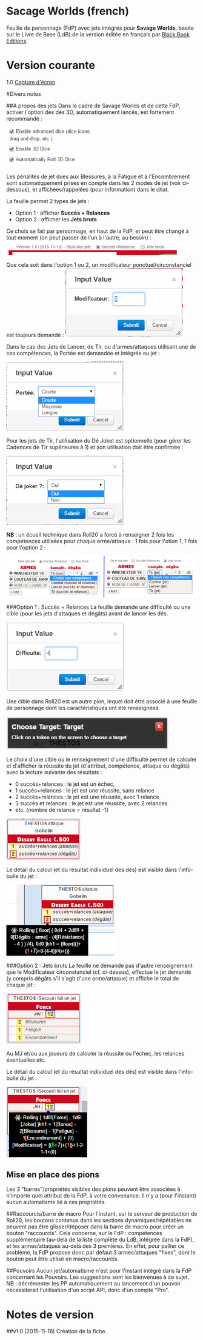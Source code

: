 # Sacage Worlds (french)

Feuille de personnage (FdP) avec jets intégrés pour **Savage Worlds**, basée sur le Livre de Base (LdB) de la version éditée en français par [Black Book Editions](http://www.black-book-editions.fr/index.php?site_id=278).

# Version courante
1.0 [Capture d'écran](sawofr.png)

#Divers notes

##A propos des jets
Dans le cadre de Savage Worlds et de cette FdP, activer l'option des dés 3D, automatiquement lancés, est fortement recommandé :

![Activer les dés 3D](sawofr_des3d.png)

Les pénalités de jet dues aux Blessures, à la Fatigue et à l'Encombrement sont automatiquement prises en compte dans les 2 modes de jet (voir ci-dessous), et affichées/rappelées (pour information) dans le chat.

La feuille permet 2 types de jets :

* Option 1 : afficher **Succès + Relances**
* Option 2 : afficher les **Jets bruts**

Ce choix se fait par personnage,  en haut de la FdP, et peut être changé à tout moment (on peut passer de l'un à l'autre, au besoin) :
![Choix du type de jet](sawofr_choixjet.png)

Que cela soit dans l'option 1 ou 2, un modificateur ponctuel/circonstanciel est toujours demandé :
![Modificateur au jet](sawofr_modificateur.png)

Dans le cas des Jets de Lancer, de Tir, ou d'armes/attaques utilisant une de ces compétences, la Portée est demandée et intégrée au jet :

![Portée des Tirs et Lances](sawofr_portee.png)

Pour les jets de Tir, l'utilisation du Dé Joket est optionnelle (pour gérer les Cadences de Tir supérieures à 1) et son utilisation doit être confirmée :

![Utilisation Dé Joker](sawofr_dejokerutil.png)


**NB** : un écueil technique dans Roll20 a forcé à renseigner 2 fois les compétences utilisées pour chaque arme/attaque : 1 fois pour l'otion 1, 1 fois pour l'option 2 :

![Renseigner les compétences des armes 2 fois](sawofr_doublecomparme.png)

###Option 1 : Succès + Relances
La feuille demande une difficulté ou une cible (pour les jets d'attaques et dégâts) avant de lancer les dés.

![Demande d'une difficulté](sawofr_difficulte.png)

Une cible dans Roll20 est un autre pion, lequel doit être associé à une feuille de personnage dont les caractéristiques ont été renseignées.

![Choix d'une cible](sawofr_cible.png)

Le choix d'une cible ou le renseignement d'une difficulté permet de calculer et d'afficher la réussite du jet (d'attribut, compétence, attaque ou dégâts) avec la lecture suivante des résultats :

* 0 succès+relances : le jet est un échec,
* 1 succès+relances : le jet est une réussite, sans relance
* 2 succès+relances : le jet est une réussite, avec 1 relance
* 3 succès et relances : le jet est une réussite, avec 2 relances
* etc. (nombre de relance = résultat -1)

![Template option 1](sawofr_templateoption1.png)

Le détail du calcul (et du résultat individuel des dés) est visible dans l'info-bulle du jet :

![Détail des calculs](sawofr_infobulleoption1.png)

###Option 2 : Jets bruts
La feuille ne demande pas d'autre renseignement que le Modificateur circonstanciel (cf. ci-dessus), effectue le jet demandé (y compris dégâts s'il s'agit d'une arme/attaque) et affiche le total de chaque jet :

![Template option 2](sawofr_templateoption2.png)

Au MJ et/ou aux joueurs de calculer la réussite ou l'échec, les relances éventuelles etc.

Le détail du calcul (et du résultat individuel des dés) est visible dans l'info-bulle du jet :

![Détail des calculs](sawofr_infobulleoption2.png)

## Mise en place des pions
Les 3 "barres"/propriétés visibles des pions peuvent être associées à n'importe quel attribut de la FdP, à votre convenance.
Il n'y a (pour l'instant) aucun automatisme lié à ces propriétés.

##Raccourcis/barre de macro
Pour l'instant, sur le serveur de production de Roll20, les boutons contenus dans les sections dynamiques/répétables ne peuvent pas être glisser/déposer dans la barre de macro pour créer un bouton "raccourcis".
Cela concerne, sur le FdP : compétences supplémentaire (au-delà de la liste complète du LdB, intégrée dans la FdP), et les armes/attaques au-delà des 3 premières.
En effet, pour pallier ce problème, la FdP propose donc par défaut 3 armes/attaques "fixes", dont le bouton peut être utilisé en macro/raccourcis.

##Pouvoirs
Aucun jet/automatisme n'est pour l'instant intégré dans la FdP concernant les Pouvoirs.
Les suggestions sont les bienvenues à ce sujet.
NB : décrémenter les PP automatiquement au lancement d'un pouvoir nécessiterait l'utilisation d'un script API, donc d'un compte "Pro".

# Notes de version

##v1.0 (2015-11-16)
Création de la fiche.
